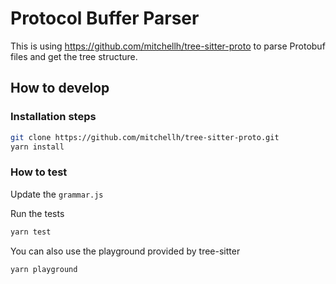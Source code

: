 # Protocol Buffer Parser

This is using https://github.com/mitchellh/tree-sitter-proto to parse Protobuf files and get the tree structure.

## How to develop

### Installation steps

```bash
git clone https://github.com/mitchellh/tree-sitter-proto.git
yarn install
```

### How to test

Update the `grammar.js`

Run the tests

```bash
yarn test
```

You can also use the playground provided by tree-sitter

```bash
yarn playground
```
